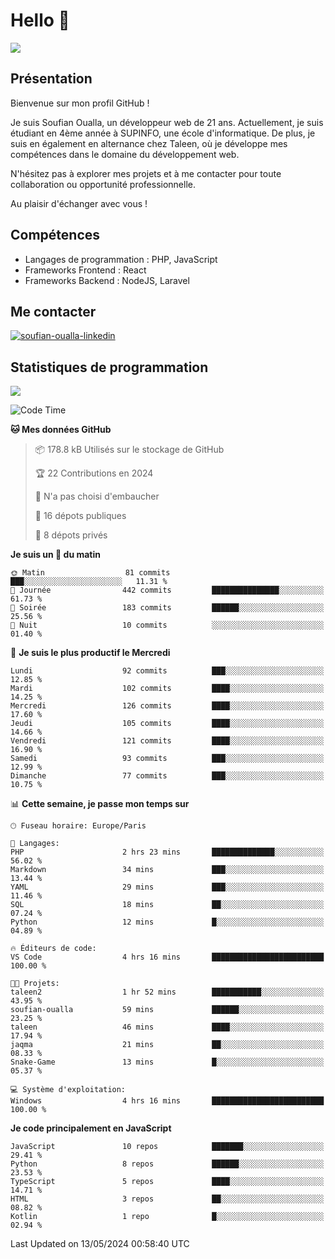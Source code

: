 # Hello 👋

![](https://komarev.com/ghpvc/?username=OSoufian&color=1a1b27)

## Présentation

Bienvenue sur mon profil GitHub !

Je suis Soufian Oualla, un développeur web de 21 ans. Actuellement, je suis étudiant en 4ème année à SUPINFO, une école d'informatique. De plus, je suis en également en alternance chez Taleen, où je développe mes compétences dans le domaine du développement web.

N'hésitez pas à explorer mes projets et à me contacter pour toute collaboration ou opportunité professionnelle.

Au plaisir d'échanger avec vous !

## Compétences

- Langages de programmation : PHP, JavaScript
- Frameworks Frontend : React
- Frameworks Backend : NodeJS, Laravel

## Me contacter

<p>
<a href="https://www.linkedin.com/in/soufian-oualla/" target="_blank"><img align="center" src="https://img.shields.io/badge/-LinkedIn-0077B5?style=for-the-badge&logo=Linkedin&logoColor=white" alt="soufian-oualla-linkedin"/></a>

## Statistiques de programmation

<a href="https://github-readme-stats.vercel.app/api/top-langs/?username=OSoufian&layout=compact">
  <img align="center" src="https://github-readme-stats.vercel.app/api/top-langs/?username=OSoufian&layout=compact"/>
</a>

<br />

<!--START_SECTION:waka-->
![Code Time](http://img.shields.io/badge/Code%20Time-4%20hrs%2016%20mins-blue)

**🐱 Mes données GitHub** 

> 📦 178.8 kB Utilisés sur le stockage de GitHub 
 > 
> 🏆 22 Contributions en 2024
 > 
> 🚫 N'a pas choisi d'embaucher
 > 
> 📜 16 dépots publiques 
 > 
> 🔑 8 dépots privés 
 > 
**Je suis un 🐤 du matin** 

```text
🌞 Matin                  81 commits          ███░░░░░░░░░░░░░░░░░░░░░░   11.31 % 
🌆 Journée                442 commits         ███████████████░░░░░░░░░░   61.73 % 
🌃 Soirée                 183 commits         ██████░░░░░░░░░░░░░░░░░░░   25.56 % 
🌙 Nuit                   10 commits          ░░░░░░░░░░░░░░░░░░░░░░░░░   01.40 % 
```
📅 **Je suis le plus productif le Mercredi** 

```text
Lundi                    92 commits          ███░░░░░░░░░░░░░░░░░░░░░░   12.85 % 
Mardi                    102 commits         ████░░░░░░░░░░░░░░░░░░░░░   14.25 % 
Mercredi                 126 commits         ████░░░░░░░░░░░░░░░░░░░░░   17.60 % 
Jeudi                    105 commits         ████░░░░░░░░░░░░░░░░░░░░░   14.66 % 
Vendredi                 121 commits         ████░░░░░░░░░░░░░░░░░░░░░   16.90 % 
Samedi                   93 commits          ███░░░░░░░░░░░░░░░░░░░░░░   12.99 % 
Dimanche                 77 commits          ███░░░░░░░░░░░░░░░░░░░░░░   10.75 % 
```


📊 **Cette semaine, je passe mon temps sur** 

```text
🕑︎ Fuseau horaire: Europe/Paris

💬 Langages: 
PHP                      2 hrs 23 mins       ██████████████░░░░░░░░░░░   56.02 % 
Markdown                 34 mins             ███░░░░░░░░░░░░░░░░░░░░░░   13.44 % 
YAML                     29 mins             ███░░░░░░░░░░░░░░░░░░░░░░   11.46 % 
SQL                      18 mins             ██░░░░░░░░░░░░░░░░░░░░░░░   07.24 % 
Python                   12 mins             █░░░░░░░░░░░░░░░░░░░░░░░░   04.89 % 

🔥 Éditeurs de code: 
VS Code                  4 hrs 16 mins       █████████████████████████   100.00 % 

🐱‍💻 Projets: 
taleen2                  1 hr 52 mins        ███████████░░░░░░░░░░░░░░   43.95 % 
soufian-oualla           59 mins             ██████░░░░░░░░░░░░░░░░░░░   23.25 % 
taleen                   46 mins             ████░░░░░░░░░░░░░░░░░░░░░   17.94 % 
jaqma                    21 mins             ██░░░░░░░░░░░░░░░░░░░░░░░   08.33 % 
Snake-Game               13 mins             █░░░░░░░░░░░░░░░░░░░░░░░░   05.37 % 

💻 Système d'exploitation: 
Windows                  4 hrs 16 mins       █████████████████████████   100.00 % 
```

**Je code principalement en JavaScript** 

```text
JavaScript               10 repos            ███████░░░░░░░░░░░░░░░░░░   29.41 % 
Python                   8 repos             ██████░░░░░░░░░░░░░░░░░░░   23.53 % 
TypeScript               5 repos             ████░░░░░░░░░░░░░░░░░░░░░   14.71 % 
HTML                     3 repos             ██░░░░░░░░░░░░░░░░░░░░░░░   08.82 % 
Kotlin                   1 repo              █░░░░░░░░░░░░░░░░░░░░░░░░   02.94 % 
```




 Last Updated on 13/05/2024 00:58:40 UTC
<!--END_SECTION:waka-->